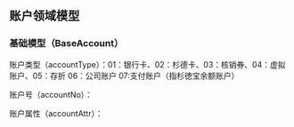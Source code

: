## 账户领域模型

### 基础模型（BaseAccount）

账户类型（accountType）：01：银行卡、02：杉德卡、03：核销券、04：虚拟账户、05：存折 06：公司账户 07:支付账户（指杉徳宝余额账户）

账户号（accountNo）：

账户属性（accountAttr）：

